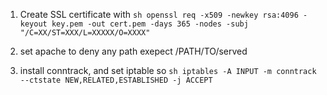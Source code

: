 1. Create SSL certificate with ```sh
openssl req -x509 -newkey rsa:4096 -keyout key.pem -out cert.pem -days 365 -nodes -subj "/C=XX/ST=XXX/L=XXXXX/O=XXXX"```

2. set apache to deny any path exepect /PATH/TO/served

3. install conntrack, and set iptable so ```sh
iptables -A INPUT -m conntrack --ctstate NEW,RELATED,ESTABLISHED -j ACCEPT```
